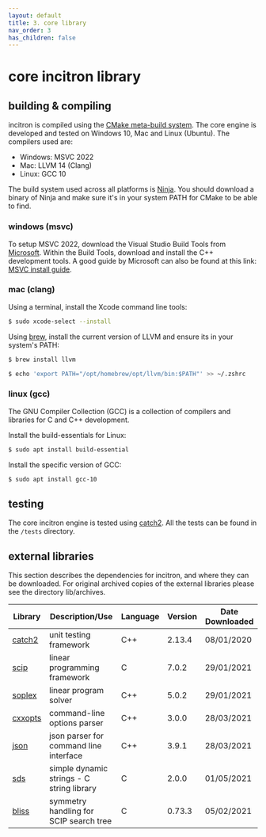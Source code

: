```yaml
---
layout: default
title: 3. core library
nav_order: 3
has_children: false
---
```


# core incitron library

## building & compiling

incitron is compiled using the [CMake meta-build system](https://cmake.org/).
The core engine is developed and tested on Windows 10, Mac and Linux (Ubuntu).
The compilers used are:
* Windows: MSVC 2022
* Mac: LLVM 14 (Clang)
* Linux: GCC 10

The build system used across all platforms is [Ninja](https://ninja-build.org/).
You should download a binary of Ninja and make sure it's in your system PATH for CMake to be able to find.

### windows (msvc)

To setup MSVC 2022, download the Visual Studio Build Tools from [Microsoft](https://visualstudio.microsoft.com/downloads/).
Within the Build Tools, download and install the C++ development tools.
A good guide by Microsoft can also be found at this link: [MSVC install guide](https://docs.microsoft.com/en-us/cpp/build/building-on-the-command-line).

### mac (clang)

Using a terminal, install the Xcode command line tools:
```bash
$ sudo xcode-select --install
```

Using [brew](), install the current version of LLVM and ensure its in your system's PATH:
```bash
$ brew install llvm
```
```bash
$ echo 'export PATH="/opt/homebrew/opt/llvm/bin:$PATH"' >> ~/.zshrc
```

### linux (gcc)

The GNU Compiler Collection (GCC) is a collection of compilers and libraries for C and C++ development.

Install the build-essentials for Linux:
```bash
$ sudo apt install build-essential
```

Install the specific version of GCC:
```bash
$ sudo apt install gcc-10
```

## testing

The core incitron engine is tested using [catch2](https://github.com/catchorg/Catch2). 
All the tests can be found in the `/tests` directory.

## external libraries

This section describes the dependencies for incitron, and where they can be downloaded. 
For original archived copies of the external libraries please see the directory lib/archives.

|    Library                                                                |                Description/Use                | Language |   Version   |   Date Downloaded  |
|---------------------------------------------------------------------------|-----------------------------------------------|----------|-------------|--------------------|
| [catch2](https://github.com/catchorg/Catch2)                              | unit testing framework                        |    C++   | 2.13.4      | 08/01/2020         |
| [scip](https://www.scipopt.org/index.php#download)                        | linear programming framework                  |    C     | 7.0.2       | 29/01/2021         |
| [soplex](https://soplex.zib.de/index.php#download)                        | linear program solver                         |    C++   | 5.0.2       | 29/01/2021         |
| [cxxopts](https://github.com/jarro2783/cxxopts)                           | command-line options parser                   |    C++   | 3.0.0       | 28/03/2021         |
| [json](https://github.com/nlohmann/json)                                  | json parser for command line interface        |    C++   | 3.9.1       | 28/03/2021         |
| [sds](https://github.com/antirez/sds)                                     | simple dynamic strings - C string library     |    C     | 2.0.0       | 01/05/2021         |
| [bliss](https://github.com/ds4dm/Bliss)                                   | symmetry handling for SCIP search tree        |    C     | 0.73.3      | 05/02/2021         |

